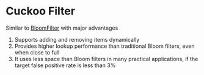 # Cuckoo Filter

Similar to [BloomFilter](/Data-Structures/Probabilistic/Bloom-Filter.md) with major advantages

1. Supports adding and removing items dynamically
2. Provides higher lookup performance than traditional Bloom filters, even when close to full
3. It uses less space than Bloom filters in many practical
applications, if the target false positive rate is less than 3%

